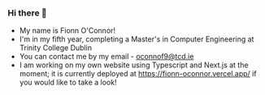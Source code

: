### Hi there 👋

- My name is Fionn O'Connor! 
- I'm in my fifth year, completing a Master's in Computer Engineering at Trinity College Dublin
- You can contact me by my email - oconnof9@tcd.ie
- I am working on my own website using Typescript and Next.js at the moment; it is currently deployed at https://fionn-oconnor.vercel.app/ if you would like to take a look!

<!--
**FionnOC/FionnOC** is a ✨ _special_ ✨ repository because its `README.md` (this file) appears on your GitHub profile.

Here are some ideas to get you started:

- 🔭 I’m currently working on ...
- 🌱 I’m currently learning ...
- 👯 I’m looking to collaborate on ...
- 🤔 I’m looking for help with ...
- 💬 Ask me about ...
- 📫 How to reach me: ...
- 😄 Pronouns: ...
- ⚡ Fun fact: ...
-->
